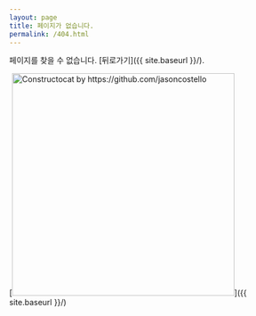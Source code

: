 ```yaml
---
layout: page
title: 페이지가 없습니다.
permalink: /404.html
---
```


페이지를 찾을 수 없습니다. [뒤로가기]({{ site.baseurl }}/).

[<img src="{{ site.baseurl }}/images/404.jpg" alt="Constructocat by https://github.com/jasoncostello" style="width: 400px;"/>]({{ site.baseurl }}/)
